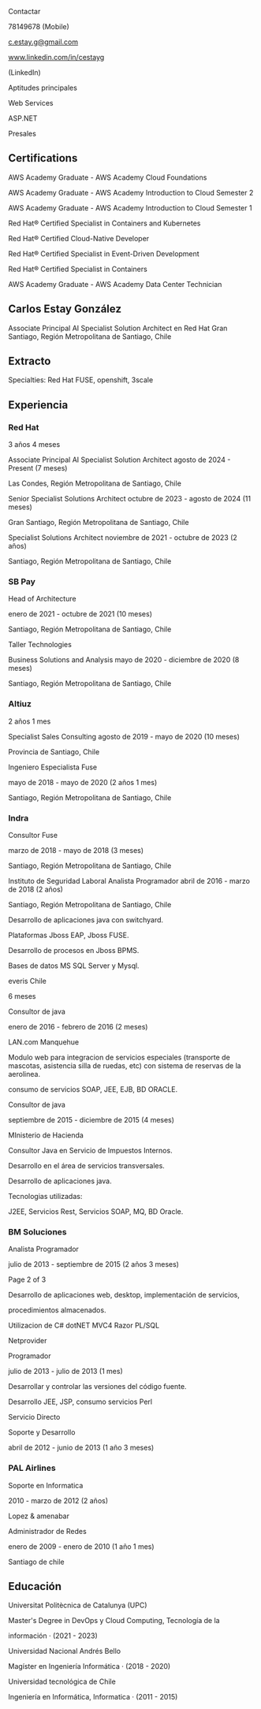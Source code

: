 Contactar

78149678 (Mobile)

c.estay.g@gmail.com

www.linkedin.com/in/cestayg

(LinkedIn)

Aptitudes principales

Web Services

ASP.NET

Presales

## Certifications

AWS Academy Graduate - AWS Academy Cloud Foundations

AWS Academy Graduate - AWS Academy Introduction to Cloud Semester 2

AWS Academy Graduate - AWS Academy Introduction to Cloud Semester 1

Red Hat® Certified Specialist in Containers and Kubernetes

Red Hat® Certified Cloud-Native Developer

Red Hat® Certified Specialist in Event-Driven Development

Red Hat® Certified Specialist in Containers

AWS Academy Graduate - AWS Academy Data Center Technician

## Carlos Estay González

Associate Principal AI Specialist Solution Architect en Red Hat Gran Santiago, Región Metropolitana de Santiago, Chile

## Extracto

Specialties: Red Hat FUSE, openshift, 3scale

## Experiencia

### Red Hat

3 años 4 meses

Associate Principal AI Specialist Solution Architect agosto de 2024 - Present (7 meses)

Las Condes, Región Metropolitana de Santiago, Chile

Senior Specialist Solutions Architect octubre de 2023 - agosto de 2024 (11 meses)

Gran Santiago, Región Metropolitana de Santiago, Chile

Specialist Solutions Architect noviembre de 2021 - octubre de 2023 (2 años)

Santiago, Región Metropolitana de Santiago, Chile

### SB Pay

Head of Architecture

enero de 2021 - octubre de 2021 (10 meses)

Santiago, Región Metropolitana de Santiago, Chile

Taller Technologies

Business Solutions and Analysis mayo de 2020 - diciembre de 2020 (8 meses)

Santiago, Región Metropolitana de Santiago, Chile

### Altiuz

2 años 1 mes

Specialist Sales Consulting agosto de 2019 - mayo de 2020 (10 meses)

Provincia de Santiago, Chile

Ingeniero Especialista Fuse

mayo de 2018 - mayo de 2020 (2 años 1 mes)

Santiago, Región Metropolitana de Santiago, Chile

### Indra

Consultor Fuse

marzo de 2018 - mayo de 2018 (3 meses)

Santiago, Región Metropolitana de Santiago, Chile

Instituto de Seguridad Laboral Analista Programador abril de 2016 - marzo de 2018 (2 años)

Santiago, Región Metropolitana de Santiago, Chile

Desarrollo de aplicaciones java con switchyard.

Plataformas Jboss EAP, Jboss FUSE.

Desarrollo de procesos en Jboss BPMS.

Bases de datos MS SQL Server y Mysql.

everis Chile

6 meses

Consultor de java

enero de 2016 - febrero de 2016 (2 meses)

LAN.com Manquehue

Modulo web para integracion de servicios especiales (transporte de mascotas, asistencia silla de ruedas, etc) con sistema de reservas de la aerolinea.

consumo de servicios SOAP, JEE, EJB, BD ORACLE.

Consultor de java

septiembre de 2015 - diciembre de 2015 (4 meses)

MInisterio de Hacienda

Consultor Java en Servicio de Impuestos Internos.

Desarrollo en el área de servicios transversales.

Desarrollo de aplicaciones java.

Tecnologias utilizadas:

J2EE, Servicios Rest, Servicios SOAP, MQ, BD Oracle.

### BM Soluciones

Analista Programador

julio de 2013 - septiembre de 2015 (2 años 3 meses)

Page 2 of 3

Desarrollo de aplicaciones web, desktop, implementación de servicios,

procedimientos almacenados.

Utilizacion de C# dotNET MVC4 Razor PL/SQL

Netprovider

Programador

julio de 2013 - julio de 2013 (1 mes)

Desarrollar y controlar las versiones del código fuente.

Desarrollo JEE, JSP, consumo servicios Perl

Servicio Directo

Soporte y Desarrollo

abril de 2012 - junio de 2013 (1 año 3 meses)

### PAL Airlines

Soporte en Informatica

2010 - marzo de 2012 (2 años)

Lopez & amenabar

Administrador de Redes

enero de 2009 - enero de 2010 (1 año 1 mes)

Santiago de chile

## Educación

Universitat Politècnica de Catalunya (UPC)

Master's Degree in DevOps y Cloud Computing, Tecnología de la

información · (2021 - 2023)

Universidad Nacional Andrés Bello

Magíster en Ingeniería Informática · (2018 - 2020)

Universidad tecnológica de Chile

Ingeniería en Informática, Informatica · (2011 - 2015)